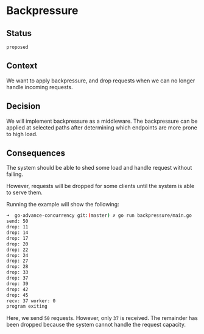 # Backpressure

## Status

`proposed`


## Context

We want to apply backpressure, and drop requests when we can no longer handle incoming requests.


## Decision

We will implement backpressure as a middleware. The backpressure can be applied at selected paths after determining which endpoints are more prone to high load.


## Consequences


The system should be able to shed some load and handle request without failing.

However, requests will be dropped for some clients until the system is able to serve them.


Running the example will show the following:

```bash
➜  go-advance-concurrency git:(master) ✗ go run backpressure/main.go
send: 50
drop: 11
drop: 14
drop: 17
drop: 20
drop: 22
drop: 24
drop: 27
drop: 28
drop: 33
drop: 37
drop: 39
drop: 42
drop: 45
recv: 37 worker: 0
program exiting
```

Here, we send `50` requests. However, only `37` is received. The remainder has been dropped because the system cannot handle the request capacity.
